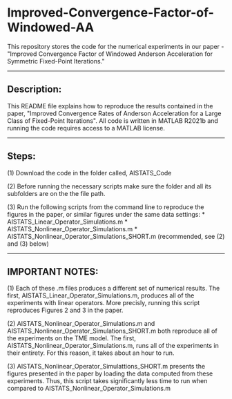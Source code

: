 # Improved-Convergence-Factor-of-Windowed-AA
This repository stores the code for the numerical experiments in our paper - "Improved Convergence Factor of Windowed Anderson Acceleration for Symmetric Fixed-Point Iterations." 


-------------
Description: 
-------------
This README file explains how to reproduce the results contained in the paper, "Improved Convergence Rates of Anderson Acceleration for a Large
Class of Fixed-Point Iterations". All code is written in MATLAB R2021b and running the code requires access to a MATLAB license. 

-------
Steps:
-------
(1) Download the code in the folder called, AISTATS_Code

(2) Before running the necessary scripts make sure the folder and all its subfolders are on the the file path. 

(3) Run the following scripts from the command line to reproduce the figures in the paper, or similar figures under the same data settings: 
	* AISTATS_Linear_Operator_Simulations.m
	* AISTATS_Nonlinear_Operator_Simulations.m
	* AISTATS_Nonlinear_Operator_Simulations_SHORT.m  (recommended, see (2) and (3) below)

-----------------	
IMPORTANT NOTES:
-----------------	
(1) Each of these .m files produces a different set of numerical results. The first, AISTATS_Linear_Operator_Simulations.m, produces all of the experiments with linear operators. More precisly, running this script reproduces Figures 2 and 3 in the paper. 

(2) AISTATS_Nonlinear_Operator_Simulations.m and AISTATS_Nonlinear_Operator_Simulations_SHORT.m  both reproduce all of the experiments on the TME model. The first, AISTATS_Nonlinear_Operator_Simulations.m, runs all of the experiments in their entirety. For this reason, it takes about an hour to run.

(3) AISTATS_Nonlinear_Operator_Simulattions_SHORT.m presents the figures presented in the paper by loading the data computed from these experiments. Thus, this script takes significantly less time to run	when compared to AISTATS_Nonlinear_Operator_Simulations.m


